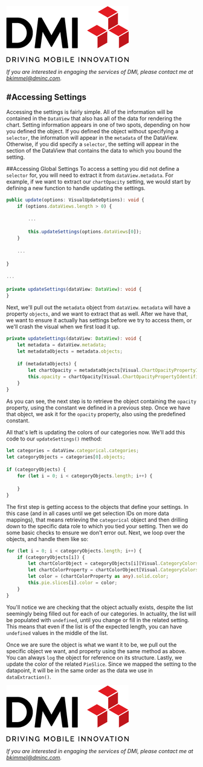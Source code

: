 [![DMI Logo](/img/DMI_Logo.png)](https://dminc.com/)

_If you are interested in engaging the services of DMI, please contact me at [bkimmel@dminc.com](mailto:bkimmel@dminc.com)._

#Accessing Settings
---
Accessing the settings is fairly simple. All of the information will be contained in the `DataView` that also has all of the data for rendering the chart. Setting information appears in one of two spots, depending on how you defined the object. If you defined the object without specifying a `selector`, the information will appear in the `metadata` of the DataView. Otherwise, if you did specify a `selector`, the setting will appear in the section of the DataView that contains the data to which you bound the setting.

##Accessing Global Settings
To access a setting you did not define a `selector` for, you will need to extract it from `dataView.metadata`. For example, if we want to extract our `chartOpacity` setting, we would start by defining a new function to handle updating the settings.

```typescript
public update(options: VisualUpdateOptions): void {
    if (options.dataViews.length > 0) {

        ...

        this.updateSettings(options.dataViews[0]);
    }

    ...

}

...

private updateSettings(dataView: DataView): void {
}
```

Next, we'll pull out the `metadata` object from `dataView`. `metadata` will have a property `objects`, and we want to extract that as well. After we have that, we want to ensure it actually has settings before we try to access them, or we'll crash the visual when we first load it up.

```typescript
private updateSettings(dataView: DataView): void {
    let metadata = dataView.metadata;
    let metadataObjects = metadata.objects;

    if (metadataObjects) {
        let chartOpacity = metadataObjects[Visual.ChartOpacityPropertyIdentifiers.objectName];
        this.opacity = chartOpacity[Visual.ChartOpacityPropertyIdentifiers.propertyName] as number;
    }
}
```

As you can see, the next step is to retrieve the object containing the `opacity` property, using the constant we defined in a previous step. Once we have that object, we ask it for the `opacity` property, also using the predefined constant.

All that's left is updating the colors of our categories now. We'll add this code to our `updateSettings()` method:

```typescript
let categories = dataView.categorical.categories;
let categoryObjects = categories[0].objects;

if (categoryObjects) {
    for (let i = 0; i < categoryObjects.length; i++) {

    }
}
```

The first step is getting access to the objects that define your settings. In this case (and in all cases until we get selection IDs on more data mappings), that means retrieving the `categorical` object and then drilling down to the specific data role to which you tied your setting. Then we do some basic checks to ensure we don't error out. Next, we loop over the objects, and handle them like so:

```typescript
for (let i = 0; i < categoryObjects.length; i++) {
    if (categoryObjects[i]) {
        let chartColorObject = categoryObjects[i][Visual.CategoryColorsPropertyIdentifiers.objectName];
        let chartColorProperty = chartColorObject[Visual.CategoryColorsPropertyIdentifiers.propertyName];
        let color = (chartColorProperty as any).solid.color;
        this.pie.slices[i].color = color;
    }
}
```

You'll notice we are checking that the object actually exists, despite the list seemingly being filled out for each of our categories. In actuality, the list will be populated with `undefined`, until you change or fill in the related setting. This means that even if the list is of the expected length, you can have `undefined` values in the middle of the list.

Once we are sure the object is what we want it to be, we pull out the specific object we want, and property using the same method as above. You can always `log` the object for reference on its structure. Lastly, we update the color of the related `PieSlice`. Since we mapped the setting to the datapoint, it will be in the same order as the data we use in `dataExtraction()`.

[![DMI Logo](/img/DMI_Logo.png)](https://dminc.com/)

_If you are interested in engaging the services of DMI, please contact me at [bkimmel@dminc.com](mailto:bkimmel@dminc.com)._
